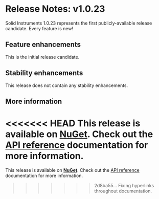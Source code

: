 <!--
Copyright (c) RapidField LLC. Licensed under the MIT License. See LICENSE.txt in the project root for license information.
-->

# Release Notes: v1.0.23

Solid Instruments 1.0.23 represents the first publicly-available release candidate. Every feature is new!

## Feature enhancements

This is the initial release candidate.

## Stability enhancements

This release does not contain any stability enhancements.

## More information

<<<<<<< HEAD
This release is available on [NuGet](https://www.nuget.org/packages?q=RapidField.SolidInstruments). Check out the [API reference](https://solidinstruments.com/api/index.html) documentation for more information.
=======
This release is available on [**NuGet**](https://www.nuget.org/packages?q=RapidField.SolidInstruments). Check out the [API reference](https://www.solidinstruments.com/api/index.html) documentation for more information.
>>>>>>> 2d8ba55... Fixing hyperlinks throughout documentation.
